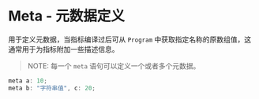 # Meta - 元数据定义

用于定义元数据，当指标编译过后可从 `Program` 中获取指定名称的原数组值，这通常用于为指标附加一些描述信息。

> NOTE: 每一个 `meta` 语句可以定义一个或者多个元数据。

```rust
meta a: 10;
meta b: "字符串值", c: 20;
```
